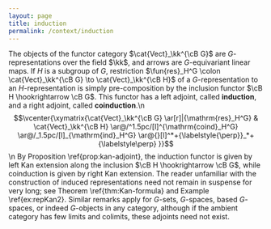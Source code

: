 ```yaml
---
layout: page
title: induction
permalink: /context/induction
---
```

The objects of the functor category $\cat{Vect}_\kk^{\cB G}$ are $G$-representations over the field $\kk$, and arrows are $G$-equivariant linear maps. If $H$ is a subgroup of $G$, restriction $\fun{res}_H^G \colon \cat{Vect}_\kk^{\cB G} \to \cat{Vect}_\kk^{\cB H}$ of a $G$-representation to an $H$-representation is simply pre-composition by the inclusion functor $\cB H \hookrightarrow \cB G$. This functor has a left adjoint, called **induction**, and a  right adjoint, called **coinduction**.\n  $$\vcenter{\xymatrix{\cat{Vect}_\kk^{\cB G}  \ar[r]|{\mathrm{res}_H^G} & \cat{Vect}_\kk^{\cB H} \ar@/^1.5pc/[l]^{\mathrm{coind}_H^G} \ar@/_1.5pc/[l]_{\mathrm{ind}_H^G} \ar@{}[l]^*+{\labelstyle{\perp}}_*+{\labelstyle\perp} }}$$\n  By Proposition \ref{prop:kan-adjoint}, the induction functor is given by left Kan extension along the inclusion $\cB H \hookrightarrow \cB G$, while coinduction is given by right Kan extension. The reader unfamiliar with the construction of induced representations need not remain in suspense for very long; see Theorem \ref{thm:Kan-formula} and Example \ref{ex:repKan2}. Similar remarks apply for $G$-sets, $G$-spaces, based $G$-spaces, or indeed $G$-objects in any category, although if the ambient category has few limits and colimits, these adjoints need not exist.
